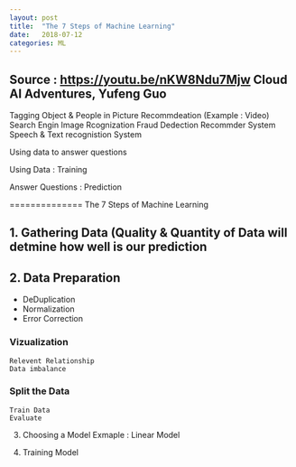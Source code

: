 ```yaml
---
layout: post
title:  "The 7 Steps of Machine Learning"
date:   2018-07-12
categories: ML
--- 
```

 Source  : https://youtu.be/nKW8Ndu7Mjw
 Cloud AI Adventures, Yufeng Guo 
 --------------------- 
 Tagging Object & People in Picture 
 Recommdeation (Example : Video)
 Search Engin
 Image Rcognization 
 Fraud Dedection 
 Recommder System 
 Speech & Text recognistion System 
 
 
 Using data to answer questions 
 
 Using Data : Training 
 
 Answer Questions : Prediction
 
 ============== 
 The 7 Steps of Machine Learning
 
 
## 1. Gathering Data (Quality & Quantity of Data will detmine how well is our prediction 
##  2. Data Preparation 
   * DeDuplication 
   * Normalization
   * Error Correction 
###   Vizualization 
    Relevent Relationship
    Data imbalance 
###  Split the Data 
    Train Data
    Evaluate 

   
3. Choosing a Model 
  Exmaple  : Linear Model 

4. Training Model 
   
   

